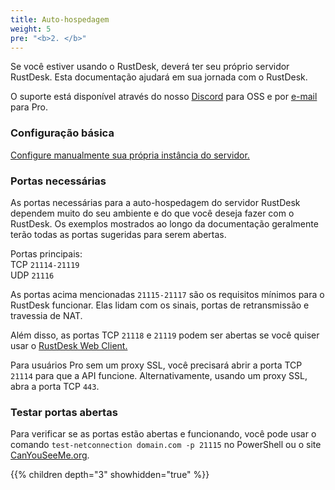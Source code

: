 ```yaml
---
title: Auto-hospedagem
weight: 5
pre: "<b>2. </b>"
---
```


Se você estiver usando o RustDesk, deverá ter seu próprio servidor RustDesk. Esta documentação ajudará em sua jornada com o RustDesk.

O suporte está disponível através do nosso [Discord](https://discord.com/invite/nDceKgxnkV) para OSS e por [e-mail](support@rustdesk.com) para Pro.

### Configuração básica

[Configure manualmente sua própria instância do servidor.](https://rustdesk.com/docs/pt/self-host/rustdesk-server-oss/install/#configurar-sua-própria-instância-de-servidor-manualmente)

### Portas necessárias

As portas necessárias para a auto-hospedagem do servidor RustDesk dependem muito do seu ambiente e do que você deseja fazer com o RustDesk. Os exemplos mostrados ao longo da documentação geralmente terão todas as portas sugeridas para serem abertas.

Portas principais: \
TCP `21114-21119` \
UDP `21116` 

As portas acima mencionadas `21115-21117` são os requisitos mínimos para o RustDesk funcionar. Elas lidam com os sinais, portas de retransmissão e travessia de NAT.

Além disso, as portas TCP `21118` e `21119` podem ser abertas se você quiser usar o [RustDesk Web Client.](https://rustdesk.com/docs/pt/dev/build/web/)

Para usuários Pro sem um proxy SSL, você precisará abrir a porta TCP `21114` para que a API funcione. Alternativamente, usando um proxy SSL, abra a porta TCP `443`.

### Testar portas abertas
Para verificar se as portas estão abertas e funcionando, você pode usar o comando `test-netconnection domain.com -p 21115` no PowerShell ou o site [CanYouSeeMe.org](https://canyouseeme.org/).

{{% children depth="3" showhidden="true" %}}
